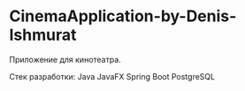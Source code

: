 # CinemaApplication-by-Denis-Ishmurat
 Приложение для кинотеатра. 

Стек разработки:
Java
JavaFX
Spring Boot
PostgreSQL
